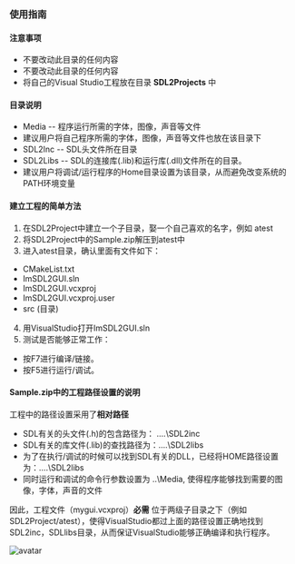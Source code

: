### 使用指南


#### 注意事项
- 不要改动此目录的任何内容
- 不要改动此目录的任何内容
- 将自己的Visual Studio工程放在目录 **SDL2Projects** 中

#### 目录说明
- Media    -- 程序运行所需的字体，图像，声音等文件
 - 建议用户将自己程序所需的字体，图像，声音等文件也放在该目录下
- SDL2Inc  -- SDL头文件所在目录
- SDL2Libs -- SDL的连接库(.lib)和运行库(.dll)文件所在的目录。
 - 建议用户将调试/运行程序的Home目录设置为该目录，从而避免改变系统的PATH环境变量


#### 建立工程的简单方法
1. 在SDL2Project中建立一个子目录，娶一个自己喜欢的名字，例如 atest
2. 将SDL2Project中的Sample.zip解压到atest中
3. 进入atest目录，确认里面有文件如下：
 - CMakeList.txt
 - ImSDL2GUI.sln
 - ImSDL2GUI.vcxproj
 - ImSDL2GUI.vcxproj.user
 - src (目录)
4. 用VisualStudio打开ImSDL2GUI.sln
5. 测试是否能够正常工作：
 - 按F7进行编译/链接。
 - 按F5进行运行/调试。

#### Sample.zip中的工程路径设置的说明
工程中的路径设置采用了**相对路径**
- SDL有关的头文件(.h)的包含路径为：  ..\..\SDL2inc
- SDL有关的库文件(.lib)的查找路径为：..\..\SDL2libs
- 为了在执行/调试的时候可以找到SDL有关的DLL，已经将HOME路径设置为：..\..\SDL2libs
- 同时运行和调试的命令行参数设置为 ..\Media, 使得程序能够找到需要的图像，字体，声音的文件

因此，工程文件（mygui.vcxproj）**必需** 位于两级子目录之下（例如SDL2Project/atest），使得VisualStudio都过上面的路径设置正确地找到SDL2inc，SDLlibs目录，从而保证VisualStudio能够正确编译和执行程序。

![avatar](/home/external/Document/SDL2Project2017/pictures/debugpath.png)
